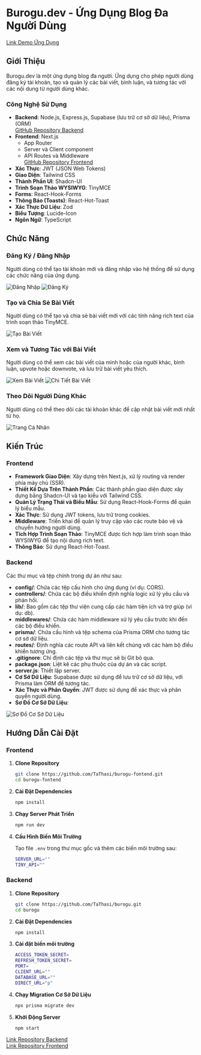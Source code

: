 # Burogu.dev - Ứng Dụng Blog Đa Người Dùng

[Link Demo Ứng Dụng](https://burogu-fontend.vercel.app/)

## Giới Thiệu

Burogu.dev là một ứng dụng blog đa người. Ứng dụng cho phép người dùng đăng ký tài khoản, tạo và quản lý các bài viết, bình luận, và tương tác với các nội dung từ người dùng khác.

### Công Nghệ Sử Dụng
- **Backend**: Node.js, Express.js, Supabase (lưu trữ cơ sở dữ liệu), Prisma (ORM)  
  [GitHub Repository Backend](https://github.com/TaThasi/burogu)
- **Frontend**: Next.js 
  - App Router
  - Server và Client component
  - API Routes và Middleware  
  [GitHub Repository Frontend](https://github.com/TaThasi/burogu-fontend)
- **Xác Thực**: JWT (JSON Web Tokens)
- **Giao Diện**: Tailwind CSS
- **Thành Phần UI**: Shadcn-UI
- **Trình Soạn Thảo WYSIWYG**: TinyMCE
- **Forms**: React-Hook-Forms
- **Thông Báo (Toasts)**: React-Hot-Toast
- **Xác Thực Dữ Liệu**: Zod
- **Biểu Tượng**: Lucide-Icon
- **Ngôn Ngữ**: TypeScript

## Chức Năng

### Đăng Ký / Đăng Nhập

Người dùng có thể tạo tài khoản mới và đăng nhập vào hệ thống để sử dụng các chức năng của ứng dụng.

![Đăng Nhập](https://github.com/TaThasi/burogu-fontend/assets/120630656/5de88ca8-b197-44db-a22d-c4898da0031d)
![Đăng Ký](https://github.com/TaThasi/burogu-fontend/assets/120630656/655058a1-4043-4af6-a0e5-6f9e08d6018f)

### Tạo và Chia Sẻ Bài Viết

Người dùng có thể tạo và chia sẻ bài viết mới với các tính năng rich text của trình soạn thảo TinyMCE.

![Tạo Bài Viết](https://github.com/TaThasi/burogu-fontend/assets/120630656/b06f10e7-2e35-460f-a954-25eabd9bceb0)

### Xem và Tương Tác với Bài Viết

Người dùng có thể xem các bài viết của mình hoặc của người khác, bình luận, upvote hoặc downvote, và lưu trữ bài viết yêu thích.

![Xem Bài Viết](https://github.com/TaThasi/burogu-fontend/assets/120630656/c6710f8e-903c-467c-9571-e27f12a584d0)
![Chi Tiết Bài Viết](https://github.com/TaThasi/burogu-fontend/assets/120630656/33198e4d-ed94-47bd-9326-a12e12e19b6d)

### Theo Dõi Người Dùng Khác

Người dùng có thể theo dõi các tài khoản khác để cập nhật bài viết mới nhất từ họ.

![Trang Cá Nhân](https://github.com/TaThasi/burogu-fontend/assets/120630656/2766e43a-84e1-4c6d-9152-10c0e1db21e2)

## Kiến Trúc

### Frontend
- **Framework Giao Diện**: Xây dựng trên Next.js, xử lý routing và render phía máy chủ (SSR).
- **Thiết Kế Dựa Trên Thành Phần**: Các thành phần giao diện được xây dựng bằng Shadcn-UI và tạo kiểu với Tailwind CSS.
- **Quản Lý Trạng Thái và Biểu Mẫu**: Sử dụng React-Hook-Forms để quản lý biểu mẫu.
- **Xác Thực**: Sử dụng JWT tokens, lưu trữ trong cookies.
- **Middleware**: Triển khai để quản lý truy cập vào các route bảo vệ và chuyển hướng người dùng.
- **Tích Hợp Trình Soạn Thảo**: TinyMCE được tích hợp làm trình soạn thảo WYSIWYG để tạo nội dung rich text.
- **Thông Báo**: Sử dụng React-Hot-Toast.

### Backend
Các thư mục và tệp chính trong dự án như sau:
- **config/**: Chứa các tệp cấu hình cho ứng dụng (ví dụ: CORS).
- **controllers/**: Chứa các bộ điều khiển định nghĩa logic xử lý yêu cầu và phản hồi.
- **lib/**: Bao gồm các tệp thư viện cung cấp các hàm tiện ích và trợ giúp (ví dụ: db).
- **middlewares/**: Chứa các hàm middleware xử lý yêu cầu trước khi đến các bộ điều khiển.
- **prisma/**: Chứa cấu hình và tệp schema của Prisma ORM cho tương tác cơ sở dữ liệu.
- **routes/**: Định nghĩa các route API và liên kết chúng với các hàm bộ điều khiển tương ứng.
- **.gitignore**: Chỉ định các tệp và thư mục sẽ bị Git bỏ qua.
- **package.json**: Liệt kê các phụ thuộc của dự án và các script.
- **server.js**: Thiết lập server.
- **Cơ Sở Dữ Liệu**: Supabase được sử dụng để lưu trữ cơ sở dữ liệu, với Prisma làm ORM để tương tác.
- **Xác Thực và Phân Quyền**: JWT được sử dụng để xác thực và phân quyền người dùng.
- **Sơ Đồ Cơ Sở Dữ Liệu**:

![Sơ Đồ Cơ Sở Dữ Liệu](https://github.com/TaThasi/burogu/assets/120630656/9c4766db-d5fc-4d6a-b0f2-188410351c4a)

## Hướng Dẫn Cài Đặt

### Frontend

1. **Clone Repository**

    ```sh
    git clone https://github.com/TaThasi/burogu-fontend.git
    cd burogu-fontend
    ```

2. **Cài Đặt Dependencies**

    ```sh
    npm install
    ```

3. **Chạy Server Phát Triển**

    ```sh
    npm run dev
    ```

4. **Cấu Hình Biến Môi Trường**

    Tạo file `.env` trong thư mục gốc và thêm các biến môi trường sau:

    ```sh
    SERVER_URL=""
    TINY_API=""
    ```

### Backend

1. **Clone Repository**

    ```sh
    git clone https://github.com/TaThasi/burogu.git
    cd burogu
    ```

2. **Cài Đặt Dependencies**

    ```sh
    npm install
    ```

3. **Cài đặt biến môi trường**

    ```sh
    ACCESS_TOKEN_SECRET=
    REFRESH_TOKEN_SECRET=
    PORT=
    CLIENT_URL=""
    DATABASE_URL=""
    DIRECT_URL="p"
    ```

4. **Chạy Migration Cơ Sở Dữ Liệu**

    ```sh
    npx prisma migrate dev
    ```

5. **Khởi Động Server**

    ```sh
    npm start
    ```

[Link Repository Backend](https://github.com/TaThasi/burogu)  
[Link Repository Frontend](https://github.com/TaThasi/burogu-fontend)
